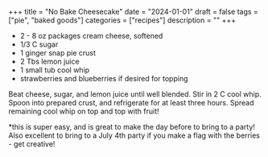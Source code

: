 ﻿+++
title = "No Bake Cheesecake"
date = "2024-01-01"
draft = false
tags = ["pie", "baked goods"]
categories = ["recipes"]
description = ""
+++

* 2 - 8 oz packages cream cheese, softened
* 1/3 C sugar
* 1 ginger snap pie crust
* 2 Tbs lemon juice
* 1 small tub cool whip
* strawberries and blueberries if desired for topping

Beat cheese, sugar, and lemon juice until well blended. Stir in 2 C cool whip. Spoon into prepared crust, and refrigerate for at least three hours. Spread remaining cool whip on top and top with fruit!

\*this is super easy, and is great to make the day before to bring to a party! Also excellent to bring to a July 4th party if you make a flag with the berries - get creative!